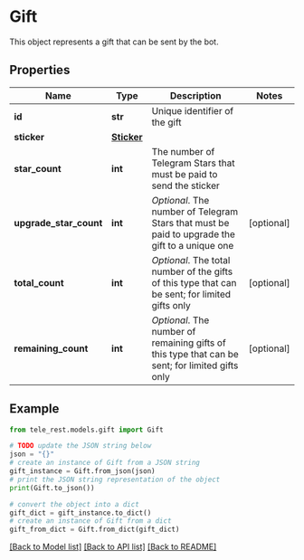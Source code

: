 # Gift

This object represents a gift that can be sent by the bot.

## Properties

Name | Type | Description | Notes
------------ | ------------- | ------------- | -------------
**id** | **str** | Unique identifier of the gift | 
**sticker** | [**Sticker**](Sticker.md) |  | 
**star_count** | **int** | The number of Telegram Stars that must be paid to send the sticker | 
**upgrade_star_count** | **int** | *Optional*. The number of Telegram Stars that must be paid to upgrade the gift to a unique one | [optional] 
**total_count** | **int** | *Optional*. The total number of the gifts of this type that can be sent; for limited gifts only | [optional] 
**remaining_count** | **int** | *Optional*. The number of remaining gifts of this type that can be sent; for limited gifts only | [optional] 

## Example

```python
from tele_rest.models.gift import Gift

# TODO update the JSON string below
json = "{}"
# create an instance of Gift from a JSON string
gift_instance = Gift.from_json(json)
# print the JSON string representation of the object
print(Gift.to_json())

# convert the object into a dict
gift_dict = gift_instance.to_dict()
# create an instance of Gift from a dict
gift_from_dict = Gift.from_dict(gift_dict)
```
[[Back to Model list]](../README.md#documentation-for-models) [[Back to API list]](../README.md#documentation-for-api-endpoints) [[Back to README]](../README.md)


